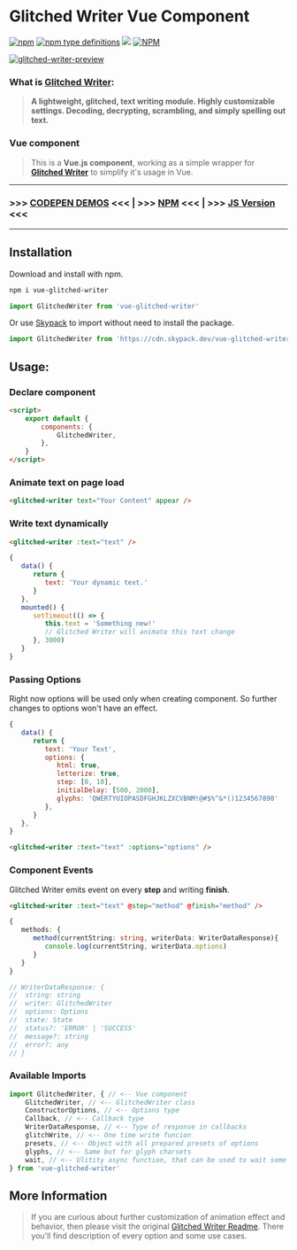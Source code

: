# Glitched Writer Vue Component

[![npm](https://img.shields.io/npm/v/vue-glitched-writer)](https://www.npmjs.com/package/vue-glitched-writer) [![npm type definitions](https://img.shields.io/npm/types/vue-glitched-writer)](https://www.npmjs.com/package/vue-glitched-writer) [![](https://data.jsdelivr.com/v1/package/npm/glitched-writer/badge?style=rounded)](https://www.jsdelivr.com/package/npm/vue-glitched-writer) [![NPM](https://img.shields.io/npm/l/vue-glitched-writer)](https://www.npmjs.com/package/vue-glitched-writer)

[![glitched-writer-preview](https://user-images.githubusercontent.com/24491503/67164275-06ab6900-f379-11e9-81ac-cab76dbc8dcd.gif)](https://codepen.io/thetarnav/pen/MWWyPzY)

### What is [Glitched Writer](https://www.npmjs.com/package/glitched-writer):

> **A lightweight, glitched, text writing module. Highly customizable settings. Decoding, decrypting, scrambling, and simply spelling out text.**

### Vue component

> This is a **Vue.js component**, working as a simple wrapper for [**Glitched Writer**](https://www.npmjs.com/package/glitched-writer) to simplify it's usage in Vue.

---

### >>> [CODEPEN DEMOS](https://codepen.io/collection/XWVEEa) <<< | >>> [NPM](https://www.npmjs.com/package/vue-glitched-writer) <<< | >>> [JS Version](https://www.npmjs.com/package/glitched-writer) <<<

---

## Installation

Download and install with npm.

```bash
npm i vue-glitched-writer
```

```js
import GlitchedWriter from 'vue-glitched-writer'
```

Or use [Skypack](https://www.skypack.dev/view/vue-glitched-writer) to import without need to install the package.

```js
import GlitchedWriter from 'https://cdn.skypack.dev/vue-glitched-writer'
```

## Usage:

### Declare component

```html
<script>
	export default {
		components: {
			GlitchedWriter,
		},
	}
</script>
```

### Animate text on page load

```html
<glitched-writer text="Your Content" appear />
```

### Write text dynamically

```html
<glitched-writer :text="text" />
```

```js
{
   data() {
      return {
         text: 'Your dynamic text.'
      }
   },
   mounted() {
      setTimeout(() => {
         this.text = 'Something new!'
         // Glitched Writer will animate this text change
      }, 3000)
   }
}
```

### Passing Options

Right now options will be used only when creating component. So further changes to options won't have an effect.

```js
{
   data() {
      return {
         text: 'Your Text',
         options: {
            html: true,
            letterize: true,
            step: [0, 10],
            initialDelay: [500, 2000],
            glyphs: 'QWERTYUIOPASDFGHJKLZXCVBNM!@#$%^&*()1234567890'
         },
      }
   },
}
```

```html
<glitched-writer :text="text" :options="options" />
```

### Component Events

Glitched Writer emits event on every **step** and writing **finish**.

```html
<glitched-writer :text="text" @step="method" @finish="method" />
```

```ts
{
   methods: {
      method(currentString: string, writerData: WriterDataResponse){
         console.log(currentString, writerData.options)
      }
   }
}

// WriterDataResponse: {
// 	string: string
// 	writer: GlitchedWriter
// 	options: Options
// 	state: State
// 	status?: 'ERROR' | 'SUCCESS'
// 	message?: string
// 	error?: any
// }
```

### Available Imports

```ts
import GlitchedWriter, { // <-- Vue component
	GlitchedWriter, // <-- GlitchedWriter class
	ConstructorOptions, // <-- Options type
	Callback, // <-- Callback type
	WriterDataResponse, // <-- Type of response in callbacks
	glitchWrite, // <-- One time write funcion
	presets, // <-- Object with all prepared presets of options
	glyphs, // <-- Same but for glyph charsets
	wait, // <-- Ulitity async function, that can be used to wait some time
} from 'vue-glitched-writer'
```

## More Information

> If you are curious about further customization of animation effect and behavior, then please visit the original [Glitched Writer Readme](https://github.com/thetarnav/glitched-writer#table-of-contents). There you'll find description of every option and some use cases.

